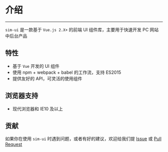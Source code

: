# 介绍

----

`sim-ui` 是一款基于 `Vue.js 2.X+` 的前端 UI 组件库，主要用于快速开发 PC 网站中后台产品

## 特性

- 基于 `Vue` 开发的 UI 组件
- 使用 npm + webpack + babel 的工作流，支持 ES2015
- 提供友好的 API，可灵活的使用组件

## 浏览器支持

- 现代浏览器和 IE10 及以上


## 贡献

如果你在使用 `sim-ui` 时遇到问题，或者有好的建议，欢迎给我们提 [Issue](https://github.com/sim-ui/sim-ui/issues) 或 [Pull Request](https://github.com/sim-ui/sim-ui/pulls)
